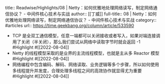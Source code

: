 title:: Readwise/Highlights/08 | Netty：如何优雅地处理网络读写，制定网络通信协议？ - 中间件核心技术与实战
author:: [[丁威]]
full-title:: 08 | Netty：如何优雅地处理网络读写，制定网络通信协议？ - 中间件核心技术与实战
category:: #articles
url:: https://time.geekbang.org/column/article/533590
- TCP 是全双工通信模型，任意一端都可以关闭接收或者写入，如果对端连接调用了关闭（半关闭），那么我们尝试从网络中读取字节时就会返回 -1 #Highlight #[[2022-08-04]]
- Netty 的线程模型采取的是业界的主流线程模型，也就是主从多 Reactor 模型 #Highlight #[[2022-08-04]]
- 网络编程中包含编码、解码、网络读取、业务逻辑等多个步骤，所以如何使用多线程提升并发度，合理处理多线程之间的高效协作就显得尤为重要 #Highlight #[[2022-08-04]]